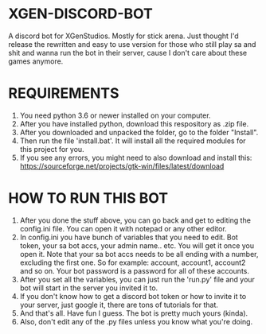 # XGEN-DISCORD-BOT
A discord bot for XGenStudios. Mostly for stick arena. Just thought I'd release the rewritten and easy to use version for those who still play sa and shit and wanna run the bot in their server, cause I don't care about these games anymore.

# REQUIREMENTS

1. You need python 3.6 or newer installed on your computer.
2. After you have installed python, download this respository as .zip file.
3. After you downloaded and unpacked the folder, go to the folder "Install". 
4. Then run the file 'install.bat'. It will install all the required modules for this project for you.
5. If you see any errors, you might need to also download and install this: https://sourceforge.net/projects/gtk-win/files/latest/download

# HOW TO RUN THIS BOT
1. After you done the stuff above, you can go back and get to editing the config.ini file. You can open it with notepad or any other editor.
2. In config.ini you have bunch of variables that you need to edit. Bot token, your sa bot accs, your admin name.. etc. You will get it once you open it. Note that your sa bot accs needs to be all ending with a number, excluding the first one. So for example: account, account1, account2 and so on. Your bot password is a password for all of these accounts.
3. After you set all the variables, you can just run the 'run.py' file and your bot will start in the server you invited it to.
4. If you don't know how to get a discord bot token or how to invite it to your server, just google it, there are tons of tutorials for that.
5. And that's all. Have fun I guess. The bot is pretty much yours (kinda).
6. Also, don't edit any of the .py files unless you know what you're doing.





